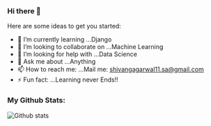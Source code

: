 ### Hi there 👋


Here are some ideas to get you started:

- 🌱 I’m currently learning ...Django
- 👯 I’m looking to collaborate on ...Machine Learning 
- 🤔 I’m looking for help with ...Data Science
- 💬 Ask me about ...Anything
- 📫 How to reach me: ...Mail me: shivangagarwal11.sa@gmail.com
- ⚡ Fun fact: ...Learning never Ends!!

### My Github Stats:
![Github stats](https://github-readme-stats.vercel.app/api?username=Shivang-AGarwal11&theme=highcontrast&show_icons=true&count_private=true)
